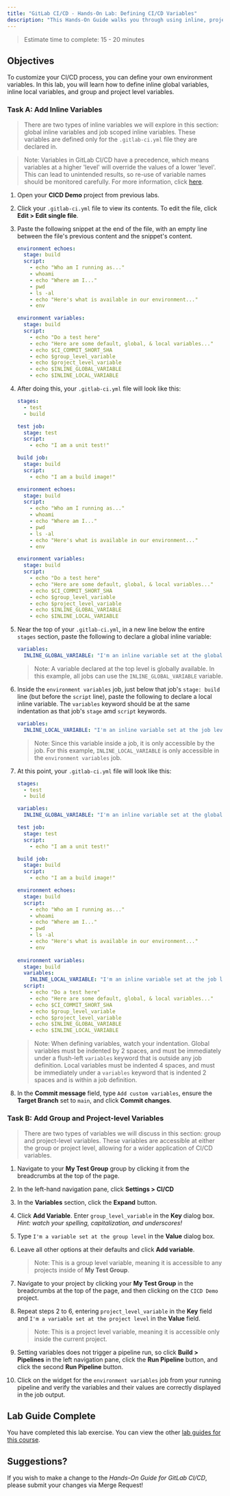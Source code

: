 ```yaml
---
title: "GitLab CI/CD - Hands-On Lab: Defining CI/CD Variables"
description: "This Hands-On Guide walks you through using inline, project, and group variables."
---
```



> Estimate time to complete: 15 - 20 minutes



## Objectives

To customize your CI/CD process, you can define your own environment variables. In this lab, you will learn how to define inline global variables, inline local variables, and group and project level variables. 

### Task A: Add Inline Variables 

> There are two types of inline variables we will explore in this section: global inline variables and job scoped inline variables. These variables are defined only for the `.gitlab-ci.yml` file they are declared in.

> Note: Variables in GitLab CI/CD have a precedence, which means variables at a higher 'level' will override the values of a lower 'level'. This can lead to unintended results, so re-use of variable names should be monitored carefully. For more information, click [here](https://docs.gitlab.com/ee/ci/variables/#cicd-variable-precedence).

1. Open your **CICD Demo** project from previous labs.

1. Click your `.gitlab-ci.yml` file to view its contents. To edit the file, click **Edit > Edit single file**. 

1. Paste the following snippet at the end of the file, with an empty line between the file's previous content and the snippet's content.

    ```yml
    environment echoes:
      stage: build
      script:
        - echo "Who am I running as..."
        - whoami
        - echo "Where am I..."
        - pwd
        - ls -al
        - echo "Here's what is available in our environment..."
        - env

    environment variables:
      stage: build
      script:
        - echo "Do a test here"
        - echo "Here are some default, global, & local variables..."
        - echo $CI_COMMIT_SHORT_SHA
        - echo $group_level_variable
        - echo $project_level_variable
        - echo $INLINE_GLOBAL_VARIABLE
        - echo $INLINE_LOCAL_VARIABLE
    ```

1. After doing this, your `.gitlab-ci.yml` file will look like this:

    ```yml
    stages:
      - test
      - build

    test job:
      stage: test
      script:
        - echo "I am a unit test!"

    build job:
      stage: build
      script:
        - echo "I am a build image!"

    environment echoes:
      stage: build
      script:
        - echo "Who am I running as..."
        - whoami
        - echo "Where am I..."
        - pwd
        - ls -al
        - echo "Here's what is available in our environment..."
        - env

    environment variables:
      stage: build
      script:
        - echo "Do a test here"
        - echo "Here are some default, global, & local variables..."
        - echo $CI_COMMIT_SHORT_SHA
        - echo $group_level_variable
        - echo $project_level_variable
        - echo $INLINE_GLOBAL_VARIABLE
        - echo $INLINE_LOCAL_VARIABLE
    ```
    
1. Near the top of your `.gitlab-ci.yml`, in a new line below the entire `stages` section, paste the following to declare a global inline variable:

    ```yml
    variables: 
      INLINE_GLOBAL_VARIABLE: "I'm an inline variable set at the global level of the CI/CD configuration file"
    ```

    > Note: A variable declared at the top level is globally available. In this example, all jobs can use the `INLINE_GLOBAL_VARIABLE` variable.

1. Inside the `environment variables` job, just below that job's `stage: build` line (but before the `script` line), paste the following to declare a local inline variable. The `variables` keyword should be at the same indentation as that job's `stage` amd `script` keywords.

    ```yml
    variables:   
      INLINE_LOCAL_VARIABLE: "I'm an inline variable set at the job level of the CI/CD configuration file"
    ```

    > Note: Since this variable inside a job, it is only accessible by the job. For this example, `INLINE_LOCAL_VARIABLE` is only accessible in the `environment variables` job.

1. At this point, your `.gitlab-ci.yml` file will look like this: 

    ```yml
    stages:
      - test
      - build

    variables: 
      INLINE_GLOBAL_VARIABLE: "I'm an inline variable set at the global level of the CI/CD configuration file"

    test job:
      stage: test
      script:
        - echo "I am a unit test!"

    build job:
      stage: build
      script:
        - echo "I am a build image!"

    environment echoes:
      stage: build
      script:
        - echo "Who am I running as..."
        - whoami
        - echo "Where am I..."
        - pwd
        - ls -al
        - echo "Here's what is available in our environment..."
        - env
        
    environment variables:
      stage: build
      variables:   
        INLINE_LOCAL_VARIABLE: "I'm an inline variable set at the job level of the CI/CD configuration file"
      script:
        - echo "Do a test here"
        - echo "Here are some default, global, & local variables..."
        - echo $CI_COMMIT_SHORT_SHA
        - echo $group_level_variable
        - echo $project_level_variable
        - echo $INLINE_GLOBAL_VARIABLE
        - echo $INLINE_LOCAL_VARIABLE
    ```

    > Note: When defining variables, watch your indentation. Global variables must be indented by 2 spaces, and must be immediately under a flush-left `variables` keyword that is outside any job definition. Local variables must be indented 4 spaces, and must be immediately under a `variables` keyword that is indented 2 spaces and is within a job definition.

1. In the **Commit message** field, type `Add custom variables`, ensure the **Target Branch** set to `main`, and click **Commit changes**.

### Task B: Add Group and Project-level Variables

> There are two types of variables we will discuss in this section: group and project-level variables. These variables are accessible at either the group or project level, allowing for a wider application of CI/CD variables.

1. Navigate to your **My Test Group** group by clicking it from the breadcrumbs at the top of the page.

1. In the left-hand navigation pane, click **Settings > CI/CD**

1. In the **Variables** section, click the **Expand** button.

1. Click **Add Variable**. Enter `group_level_variable` in the **Key** dialog box. *Hint: watch your spelling, capitalization, and underscores!* 

1. Type `I'm a variable set at the group level` in the **Value** dialog box.

1. Leave all other options at their defaults and click **Add variable**.  

    > Note: This is a group level variable, meaning it is accessible to any projects inside of **My Test Group**.

1. Navigate to your project by clicking your **My Test Group** in the breadcrumbs at the top of the page, and then clicking on the `CICD Demo` project.

1. Repeat steps 2 to 6, entering `project_level_variable` in the **Key** field and `I'm a variable set at the project level` in the **Value** field. 

    > Note: This is a project level variable, meaning it is accessible only inside the current project.

1. Setting variables does not trigger a pipeline run, so click **Build > Pipelines** in the left navigation pane, click the **Run Pipeline** button, and click the second **Run Pipeline** button.

1. Click on the widget for the `environment variables` job from your running pipeline and verify the variables and their values are correctly displayed in the job output.

## Lab Guide Complete

You have completed this lab exercise. You can view the other [lab guides for this course](/handbook/customer-success/professional-services-engineering/education-services/gitlabcicdhandson).

## Suggestions?

If you wish to make a change to the *Hands-On Guide for GitLab CI/CD*, please submit your changes via Merge Request!
